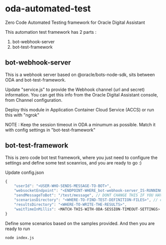 # oda-automated-test
Zero Code Automated Testing framework for Oracle Digital Assistant

This automation test framework has 2 parts :
1. bot-webhook-server
2. bot-test-framework

## bot-webhook-server
This is a webhook server based on @oracle/bots-node-sdk, sits between ODA and bot-test-framework.

Update "service.js" to provide the Webhook channel (url and secret) information.
You can get this info from the Oracle Digital Assistant console, from Channel configuration.

Deploy this module in Application Container Cloud Service (ACCS) or run this with "ngrok"

NOTE : Keep the session timeout in ODA a minumum as possible. Match it with config settings in "bot-test-framework" 

## bot-test-framework
This is zero code bot test framework, where you just need to configure the settings and define some test sceanrios, and you are ready to go :)

Update config.json

```javascript
{
	"userId": "<USER-WHO-SENDS-MESSAGE-TO-BOT>",
	"websocketEndpoint": "<ENDPOINT-WHERE_bot-webhook-server_IS-RUNNING>",
	"sendMessageToBot": "/test/message", // DONT CHANGE THIS IF YOU HAVE NOT UPDATED THIS IN bot-webhook-server.service.js
	"scenariosDirectory": "<WHERE-TO-FIND-TEST-DEFINITION-FILES>", // check out the samples inside "scenarios" folder
	"resultsDirectory": "<WHERE-TO-WRITE-THE-RESULTS>", 
	"waitTimeInMillis": <MATCH-THIS-WITH-ODA-SESSION-TIMEOUT-SETTINGS>
}
```

Define some scenarios based on the samples provided. And then you are ready to run

```
node index.js
```

